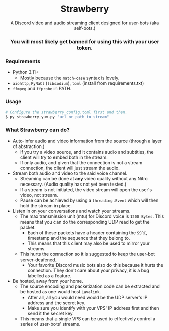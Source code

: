 <h1 align="center">Strawberry</h1>
<p align="center">A Discord video and audio streaming client designed for user-bots (aka self-bots.)</p>


<h3 align="center">You will most likely get banned for using this with your user token.</h3>

<h3>Requirements</h3>

- Python 3.11+
    - Mostly because the `match-case` syntax is lovely.
- `aiohttp`, `PyNaCl` (`libsodium`), `toml` (install from requirements.txt)
- `ffmpeg` and `ffprobe` in PATH.

<h3>Usage</h3>

```sh
# Configure the strawberry_config.toml first and then.
$ py strawberry_yum.py "url or path to stream"
```


<h3>What Strawberry can do?</h3>

- Auto-infer audio and video information from the source (through a layer of abstraction.)
    - If you try a video source, and it contains audio and subtitles, the client will try to embed both in the stream.
    - If only audio, and given that the connection is not a stream connection, the client will just stream the audio.
- Stream both audio and video to the said voice channel.
    - Streaming can be done at **any** video quality without any Nitro necessary. (Audio quality has not yet been tested.)
    - If a stream is not initiated, the video stream will open the user's video, not stream.
    - Pause can be achieved by using a `threading.Event` which will then hold the stream in place.
- Listen in on your conversations and watch your streams.
    - The max transmission unit (mtu) for Discord voice is `1200 Bytes`. This means that you can do the corresponding UDP read to get the packet.
        - Each of these packets have a header containing the `SSRC`, timestamp and the sequence that they belong to.
        - This means that this client may also be used to mirror your streams.
    - This hurts the connection so it is suggested to keep the user-bot server-deafened.
        - Your favorite Discord music bots also do this because it hurts the connection. They don't care about your privacy, it is a bug labelled as a feature.
- Be hosted, away from your home.
    - The source encoding and packetization code can be extracted and be hosted as one would host `Lavalink`.
        - After all, all you would need would be the UDP server's IP address and the secret key.
        - Make sure you identify with your VPS' IP address first and then send it the secret key.
    - This means that a single VPS can be used to effectively control a series of user-bots' streams.
